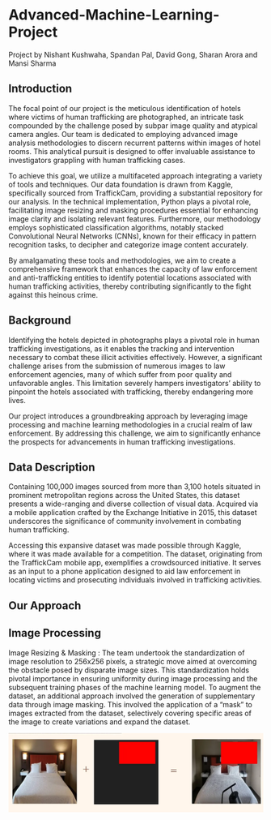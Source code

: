 # Advanced-Machine-Learning-Project

Project by Nishant Kushwaha, Spandan Pal, David Gong, Sharan Arora and Mansi Sharma​​

## Introduction
The focal point of our project is the meticulous identification of hotels where victims of human trafficking are photographed, an intricate task compounded by the challenge posed by subpar image quality and atypical camera angles. Our team is dedicated to employing advanced image analysis methodologies to discern recurrent patterns within images of hotel rooms. This analytical pursuit is designed to offer invaluable assistance to investigators grappling with human trafficking cases.

To achieve this goal, we utilize a multifaceted approach integrating a variety of tools and techniques. Our data foundation is drawn from Kaggle, specifically sourced from TraffickCam, providing a substantial repository for our analysis. In the technical implementation, Python plays a pivotal role, facilitating image resizing and masking procedures essential for enhancing image clarity and isolating relevant features. Furthermore, our methodology employs sophisticated classification algorithms, notably stacked Convolutional Neural Networks (CNNs), known for their efficacy in pattern recognition tasks, to decipher and categorize image content accurately.

By amalgamating these tools and methodologies, we aim to create a comprehensive framework that enhances the capacity of law enforcement and anti-trafficking entities to identify potential locations associated with human trafficking activities, thereby contributing significantly to the fight against this heinous crime.

## Background
Identifying the hotels depicted in photographs plays a pivotal role in human trafficking investigations, as it enables the tracking and intervention necessary to combat these illicit activities effectively. However, a significant challenge arises from the submission of numerous images to law enforcement agencies, many of which suffer from poor quality and unfavorable angles. This limitation severely hampers investigators’ ability to pinpoint the hotels associated with trafficking, thereby endangering more lives.

Our project introduces a groundbreaking approach by leveraging image processing and machine learning methodologies in a crucial realm of law enforcement. By addressing this challenge, we aim to significantly enhance the prospects for advancements in human trafficking investigations.

## Data Description
Containing 100,000 images sourced from more than 3,100 hotels situated in prominent metropolitan regions across the United States, this dataset presents a wide-ranging and diverse collection of visual data. Acquired via a mobile application crafted by the Exchange Initiative in 2015, this dataset underscores the significance of community involvement in combating human trafficking.

Accessing this expansive dataset was made possible through Kaggle, where it was made available for a competition. The dataset, originating from the TraffickCam mobile app, exemplifies a crowdsourced initiative. It serves as an input to a phone application designed to aid law enforcement in locating victims and prosecuting individuals involved in trafficking activities.

## Our Approach

## Image Processing 

Image Resizing & Masking : The team undertook the standardization of image resolution to 256x256 pixels, a strategic move aimed at overcoming the obstacle posed by disparate image sizes. This standardization holds pivotal importance in ensuring uniformity during image processing and the subsequent training phases of the machine learning model. To augment the dataset, an additional approach involved the generation of supplementary data through image masking. This involved the application of a “mask” to images extracted from the dataset, selectively covering specific areas of the image to create variations and expand the dataset.

![Image](https://github.com/sa44827/Advanced-Machine-Learning-Project/blob/b881a430ab719bb3ff053fbf4195014e6cd44a66/images/image1.webp)
